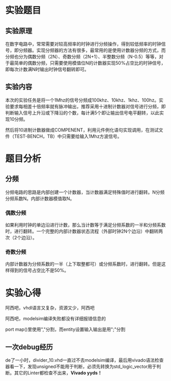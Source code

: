# 实验题目

## 实验原理

在数字电路中，常常需要对较高频率的时钟进行分频操作，得到较低频率的时钟信号，即分频器。实现分频器的方法有很多，最常用的是使用计数器分频的方式，而分频也分为偶数分频（2N）、奇数分频（2N+1）、半整数分频（N-0.5）等等，对于最简单的偶数分频，只需要使用模值位N的计数器实现50%占空比的时钟信号，即每次计数满N时输出时钟信号翻转即可。

## 实验内容

本次的实验任务是将一个1Mhz的信号分频成100khz、10khz、1khz、100hz。实验要求每相差十倍频率就有脉冲输出，推荐采用十进制计数器对信号进行分频，即判断输入信号上升沿或下降沿的个数，每计满5个即让输出信号电平翻转，以此实现10分频。

然后将10进制计数器做成COMPENENT，利用元件例化语句实现调用，在测试文件（TEST-BENCH，TB）中只需要给输入1Mhz方波信号。

# 题目分析

## 分频

分频电路的思路是内部创建一个计数器，当计数器满足特殊值时进行翻转。N分频分频系数N。内部计数器模值取N。

### 偶数分频

如果利用时钟的单边沿进行计数，那么当计数等于满足分频系数的一半和分频系数时，进行翻转。一个完整的内部计数器状态流程（外部时钟2N个边沿）中翻转两次（2个边沿）。

### 奇数分频

内部计数器为分频系数的一半（上下取整都可）或分频系数时，进行翻转。但是这样得到的信号占空比不是50%。

# 实验心得

阿西吧，vhdl语言又复杂，资源又少，阿西吧

阿西吧，modelsim编译失败都没有详细报错信息的

port map()里使用","分割，而entity设置输入输出是用";"分割

## 一次debug经历

de了一小时，divider_10.vhd一直过不去modelsim编译，最后用vivado语法检查器看一下，发现unsigned不能用于判断，必须先转换为std_logic_vector用于判断。其它的Linter都检查不出来，**Vivado yyds！**
